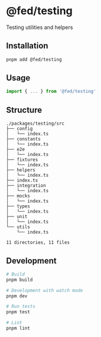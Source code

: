 # @fed/testing

Testing utilities and helpers

## Installation

```bash
pnpm add @fed/testing
```

## Usage

```typescript
import { ... } from '@fed/testing'
```

## Structure
```
./packages/testing/src
├── config
│   └── index.ts
├── constants
│   └── index.ts
├── e2e
│   └── index.ts
├── fixtures
│   └── index.ts
├── helpers
│   └── index.ts
├── index.ts
├── integration
│   └── index.ts
├── mocks
│   └── index.ts
├── types
│   └── index.ts
├── unit
│   └── index.ts
└── utils
    └── index.ts

11 directories, 11 files
```

## Development

```bash
# Build
pnpm build

# Development with watch mode
pnpm dev

# Run tests
pnpm test

# Lint
pnpm lint
```
